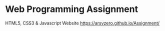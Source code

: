 # Web Programming Assignment
HTML5, CSS3 &amp; Javascript Website
https://arsvzero.github.io/Assignment/
